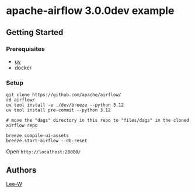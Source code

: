 # apache-airflow 3.0.0dev example

## Getting Started

### Prerequisites

* [uv](https://docs.astral.sh/uv/)
* docker

### Setup

```shell
git clone https://github.com/apache/airflow/
cd airflow/
uv tool install -e ./dev/breeze --python 3.12
uv tool install pre-commit --python 3.12

# move the "dags" directory in this repo to "files/dags" in the cloned airflow repo

breeze compile-ui-assets
breeze start-airflow --db-reset
```

Open `http://localhost:28080/`

## Authors

[Lee-W](https://github.com/Lee-W)
